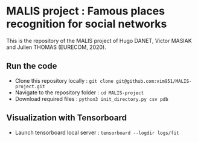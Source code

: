 # MALIS project : Famous places recognition for social networks

This is the repository of the MALIS project of Hugo DANET, Victor MASIAK and Julien THOMAS (EURECOM, 2020).

## Run the code

* Clone this repository locally : `git clone git@github.com:vim951/MALIS-project.git`
* Navigate to the repository folder : `cd MALIS-project`
* Download required files : `python3 init_directory.py csv pdb`

## Visualization with Tensorboard

* Launch tensorboard local server : `tensorboard --logdir logs/fit`
